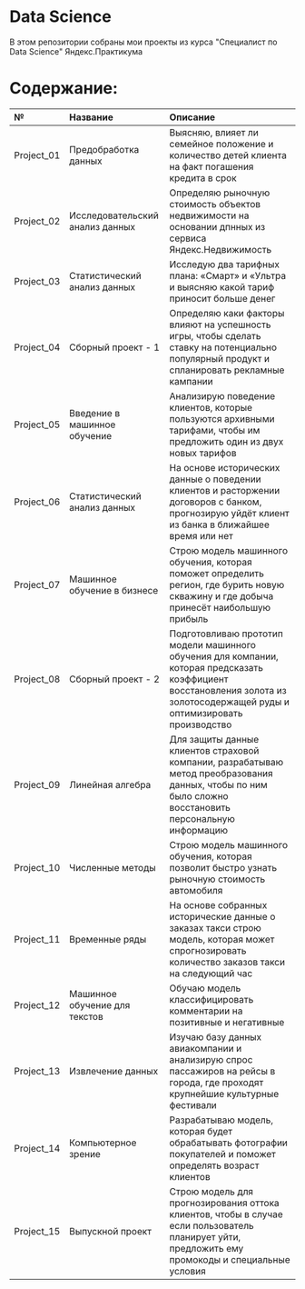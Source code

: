 # Data Science

В этом репозитории собраны мои проекты из курса "Специалист по Data Science" Яндекс.Практикума

# Содержание:


|      №   | Название           | Описание  |
| :------------- |:-------------| :-----|
| Project_01   | Предобработка данных | Выясняю, влияет ли семейное положение и количество детей клиента на факт погашения кредита в срок  |
| Project_02      | Исследовательский анализ данных    |   Определяю рыночную стоимость объектов недвижимости на основании дпнных из сервиса Яндекс.Недвижимость |
| Project_03 | Статистический анализ данных      | Исследую два тарифных плана: «Смарт» и «Ультра и выясняю какой тариф приносит больше денег    |
| Project_04 | Сборный проект - 1      | Определяю каки факторы влияют на успешность игры, чтобы сделать ставку на потенциально популярный продукт и спланировать рекламные кампании    |
| Project_05 | Введение в машинное обучение      | Анализирую поведение клиентов, которые пользуются архивными тарифами, чтобы им предложить один из двух новых тарифов    |
| Project_06 | Статистический анализ данных      | На основе исторических данные о поведении клиентов и расторжении договоров с банком, прогнозирую уйдёт клиент из банка в ближайшее время или нет    |
| Project_07 | Машинное обучение в бизнесе    | Строю модель машинного обучения, которая поможет определить регион, где бурить новую скважину и где добыча принесёт наибольшую прибыль    |
| Project_08 | Сборный проект - 2      | Подготовливаю прототип модели машинного обучения для компании, которая предсказать коэффициент восстановления золота из золотосодержащей руды и оптимизировать производство    |
| Project_09 | Линейная алгебра      | Для защиты данные клиентов страховой компании, разрабатываю метод преобразования данных, чтобы по ним было сложно восстановить персональную информацию    |
| Project_10 | Численные методы      | Строю модель машинного обучения, которая позволит быстро узнать рыночную стоимость автомобиля    |
| Project_11 | Временные ряды      | На основе собранных исторические данные о заказах такси строю модель, которая может спрогнозировать количество заказов такси на следующий час    |
| Project_12 | Машинное обучение для текстов      | Обучаю модель классифицировать комментарии на позитивные и негативные    |
| Project_13 | Извлечение данных     | Изучаю базу данных авиакомпании и анализирую спрос пассажиров на рейсы в города, где проходят крупнейшие культурные фестивали    |
| Project_14 | Компьютерное зрение      | Разрабатываю модель, которая будет обрабатывать фотографии покупателей и поможет определять возраст клиентов    |
| Project_15 | Выпускной проект     | Строю модель для прогнозирования оттока клиентов, чтобы в случае если пользователь планирует уйти, предложить ему промокоды и специальные условия    |

